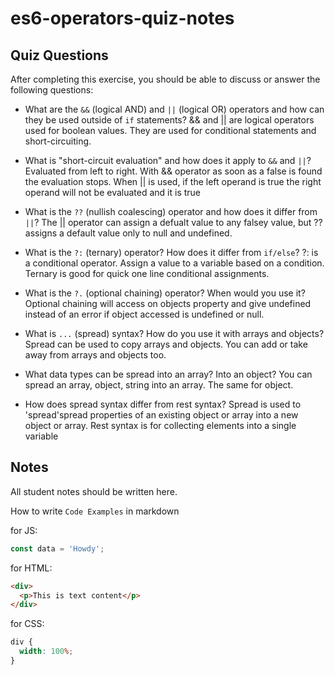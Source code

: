 # es6-operators-quiz-notes

## Quiz Questions

After completing this exercise, you should be able to discuss or answer the following questions:

- What are the `&&` (logical AND) and `||` (logical OR) operators and how can they be used outside of `if` statements?
  && and || are logical operators used for boolean values. They are used for conditional statements and short-circuiting.

- What is "short-circuit evaluation" and how does it apply to `&&` and `||`?
  Evaluated from left to right. With && operator as soon as a false is found the evaluation stops. When || is used, if the left operand is true the right operand will not be evaluated and it is true
- What is the `??` (nullish coalescing) operator and how does it differ from `||`?
  The || operator can assign a defualt value to any falsey value, but ?? assigns a default value only to null and undefined.

- What is the `?:` (ternary) operator? How does it differ from `if/else`?
  ?: is a conditional operator. Assign a value to a variable based on a condition. Ternary is good for quick one line conditional assignments.

- What is the `?.` (optional chaining) operator? When would you use it?
  Optional chaining will access on objects property and give undefined instead of an error if object accessed is undefined or null.

- What is `...` (spread) syntax? How do you use it with arrays and objects?
  Spread can be used to copy arrays and objects. You can add or take away from arrays and objects too.
- What data types can be spread into an array? Into an object?
  You can spread an array, object, string into an array. The same for object.

- How does spread syntax differ from rest syntax?
  Spread is used to 'spread'spread properties of an existing object or array into a new object or array. Rest syntax is for collecting elements into a single variable

## Notes

All student notes should be written here.

How to write `Code Examples` in markdown

for JS:

```js
const data = 'Howdy';
```

for HTML:

```html
<div>
  <p>This is text content</p>
</div>
```

for CSS:

```css
div {
  width: 100%;
}
```
